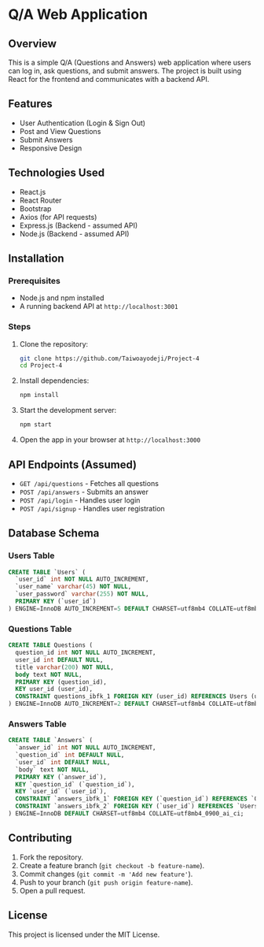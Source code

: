 # Q/A Web Application

## Overview

This is a simple Q/A (Questions and Answers) web application where users can log in, ask questions, and submit answers. The project is built using React for the frontend and communicates with a backend API.

## Features

- User Authentication (Login & Sign Out)
- Post and View Questions
- Submit Answers
- Responsive Design

## Technologies Used

- React.js
- React Router
- Bootstrap
- Axios (for API requests)
- Express.js (Backend - assumed API)
- Node.js (Backend - assumed API)

## Installation

### Prerequisites

- Node.js and npm installed
- A running backend API at `http://localhost:3001`

### Steps

1. Clone the repository:
   ```bash
   git clone https://github.com/Taiwoayodeji/Project-4
   cd Project-4
   ```
2. Install dependencies:
   ```bash
   npm install
   ```
3. Start the development server:
   ```bash
   npm start
   ```
4. Open the app in your browser at `http://localhost:3000`

## API Endpoints (Assumed)

- `GET /api/questions` - Fetches all questions
- `POST /api/answers` - Submits an answer
- `POST /api/login` - Handles user login
- `POST /api/signup` - Handles user registration

## Database Schema

### Users Table

```sql
CREATE TABLE `Users` (
  `user_id` int NOT NULL AUTO_INCREMENT,
  `user_name` varchar(45) NOT NULL,
  `user_password` varchar(255) NOT NULL,
  PRIMARY KEY (`user_id`)
) ENGINE=InnoDB AUTO_INCREMENT=5 DEFAULT CHARSET=utf8mb4 COLLATE=utf8mb4_0900_ai_ci;
```

### Questions Table

```sql
CREATE TABLE Questions (
  question_id int NOT NULL AUTO_INCREMENT,
  user_id int DEFAULT NULL,
  title varchar(200) NOT NULL,
  body text NOT NULL,
  PRIMARY KEY (question_id),
  KEY user_id (user_id),
  CONSTRAINT questions_ibfk_1 FOREIGN KEY (user_id) REFERENCES Users (user_id) ON DELETE CASCADE
) ENGINE=InnoDB AUTO_INCREMENT=2 DEFAULT CHARSET=utf8mb4 COLLATE=utf8mb4_0900_ai_ci;
```

### Answers Table

```sql
CREATE TABLE `Answers` (
  `answer_id` int NOT NULL AUTO_INCREMENT,
  `question_id` int DEFAULT NULL,
  `user_id` int DEFAULT NULL,
  `body` text NOT NULL,
  PRIMARY KEY (`answer_id`),
  KEY `question_id` (`question_id`),
  KEY `user_id` (`user_id`),
  CONSTRAINT `answers_ibfk_1` FOREIGN KEY (`question_id`) REFERENCES `Questions` (`question_id`) ON DELETE CASCADE,
  CONSTRAINT `answers_ibfk_2` FOREIGN KEY (`user_id`) REFERENCES `Users` (`user_id`) ON DELETE CASCADE
) ENGINE=InnoDB DEFAULT CHARSET=utf8mb4 COLLATE=utf8mb4_0900_ai_ci;
```

## Contributing

1. Fork the repository.
2. Create a feature branch (`git checkout -b feature-name`).
3. Commit changes (`git commit -m 'Add new feature'`).
4. Push to your branch (`git push origin feature-name`).
5. Open a pull request.

## License

This project is licensed under the MIT License.
